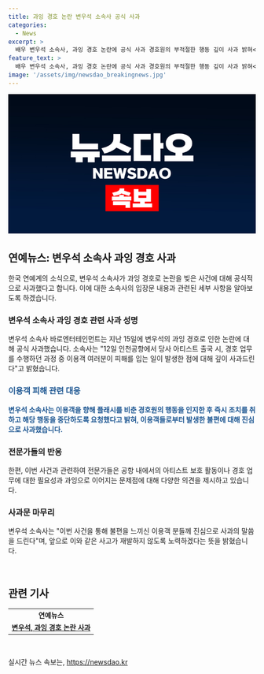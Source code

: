 ```yaml
---
title: 과잉 경호 논란 변우석 소속사 공식 사과
categories:
  - News
excerpt: >
  배우 변우석 소속사, 과잉 경호 논란에 공식 사과 경호원의 부적절한 행동 깊이 사과 밝혀<br> 변우석 소속사 바로엔터테인먼트는 인천공항에서의 과잉 경호 논란에 대해 이용객에게 피해를 입힌 경호원의 행동에 대해 깊이 사과한다며 부적절한 행동을 멈추도록 요청했으며, 경호 상황은 파악하지 못했지만 모든 과정에 대해 사과한다고 밝혔다. 이에 앞서 변우석이 출국 중 경호원들의 부적절한 행동이 논란되었으며, 사진 제공: 농협은행
feature_text: >
  배우 변우석 소속사, 과잉 경호 논란에 공식 사과 경호원의 부적절한 행동 깊이 사과 밝혀<br> 변우석 소속사 바로엔터테인먼트는 인천공항에서의 과잉 경호 논란에 대해 이용객에게 피해를 입힌 경호원의 행동에 대해 깊이 사과한다며 부적절한 행동을 멈추도록 요청했으며, 경호 상황은 파악하지 못했지만 모든 과정에 대해 사과한다고 밝혔다. 이에 앞서 변우석이 출국 중 경호원들의 부적절한 행동이 논란되었으며, 사진 제공: 농협은행
image: '/assets/img/newsdao_breakingnews.jpg'
---
```


<p><img src="/assets/img/newsdao_breakingnews.jpg" alt="cryptoinkorea 속보" /></p>

<h2 data-ke-size="size26">연예뉴스: 변우석 소속사 과잉 경호 사과</h2>

<p data-ke-size="size16">한국 연예계의 소식으로, 변우석 소속사가 과잉 경호로 논란을 빚은 사건에 대해 공식적으로 사과했다고 합니다. 이에 대한 소속사의 입장문 내용과 관련된 세부 사항을 알아보도록 하겠습니다.</p>

<h3>변우석 소속사 과잉 경호 관련 사과 성명</h3>

<p data-ke-size="size16">변우석 소속사 바로엔터테인먼트는 지난 15일에 변우석의 과잉 경호로 인한 논란에 대해 공식 사과했습니다. 소속사는 "12일 인천공항에서 당사 아티스트 출국 시, 경호 업무를 수행하던 과정 중 이용객 여러분이 피해를 입는 일이 발생한 점에 대해 깊이 사과드린다"고 밝혔습니다.</p>

<h3><b><span style="color: #1a5490;">이용객 피해 관련 대응</span></b></h3>

<p data-ke-size="size16"><b><span style="color: #1a5490;">변우석 소속사는 이용객을 향해 플래시를 비춘 경호원의 행동을 인지한 후 즉시 조치를 취하고 해당 행동을 중단하도록 요청했다고 밝혀, 이용객들로부터 발생한 불편에 대해 진심으로 사과했습니다.</span></b></p>

<h3>전문가들의 반응</h3>

<p data-ke-size="size16">한편, 이번 사건과 관련하여 전문가들은 공항 내에서의 아티스트 보호 활동이나 경호 업무에 대한 필요성과 과잉으로 이어지는 문제점에 대해 다양한 의견을 제시하고 있습니다.</p>

<h3>사과문 마무리</h3>

<p data-ke-size="size16">변우석 소속사는 "이번 사건을 통해 불편을 느끼신 이용객 분들께 진심으로 사과의 말씀을 드린다"며, 앞으로 이와 같은 사고가 재발하지 않도록 노력하겠다는 뜻을 밝혔습니다.</p>

<p data-ke-size="size16">&nbsp;</p>

<h2 data-ke-size="size26">관련 기사</h2>

<table>
    <tbody>
        <tr>
            <td style="text-align: center; height: 17px;"><b>연예뉴스</b></td>
        </tr>
        <tr>
            <td style="text-align: center; height: 17px;"><b><a href="https://www.abc.com/entertainment/news/article01">변우석, 과잉 경호 논란 사과</a></b></td>
        </tr>
    </tbody>
</table>

<p data-ke-size="size16">&nbsp;</p>
실시간 뉴스 속보는, <a href="https://newsdao.kr" rel="dofollow">https://newsdao.kr</a>


